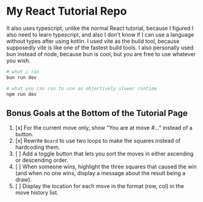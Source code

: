 # My React Tutorial Repo

It also uses typescript, unlike the normal React tutorial, because I figured I
also need to learn typescript, and also I don't know if I can use a language
without types after using kotlin. I used vite as the build tool, because
supposedly vite is like one of the fastest build tools. I also personally used
bun instead of node, because bun is cool, but you are free to use whatever you
wish.

```sh
# what i ran
bun run dev

# what you can run to use an objectively slower runtime
npm run dev
```

## Bonus Goals at the Bottom of the Tutorial Page

1. [x] For the current move only, show “You are at move #…” instead of a
   button.
2. [x] Rewrite `Board` to use two loops to make the squares instead of
   hardcoding them.
3. [ ] Add a toggle button that lets you sort the moves in either ascending or
   descending order.
4. [ ] When someone wins, highlight the three squares that caused the win (and
   when no one wins, display a message about the result being a draw).
5. [ ] Display the location for each move in the format (row, col) in the move
   history list.

